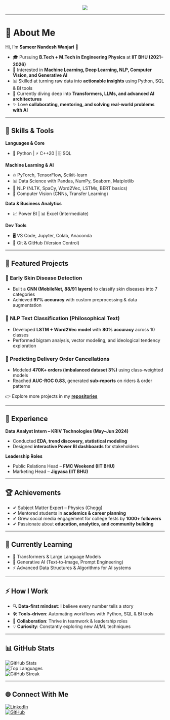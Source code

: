 <!-- Typing SVG Header -->
<p align="center">
  <img src="https://readme-typing-svg.herokuapp.com?font=Fira+Code&size=26&pause=1000&color=F70000&center=true&vCenter=true&width=650&lines=Hi+%F0%9F%91%8B+I'm+Sameer+Nandesh+Wanjari;AI+%7C+ML+%7C+DL+Enthusiast;NLP+%7C+Computer+Vision;Data+Analytics+%7C+Generative+AI;Always+learning+new+things!">
</p>

---

# 💫 About Me  
Hi, I’m **Sameer Nandesh Wanjari** 👋  

- 🎓 Pursuing **B.Tech + M.Tech in Engineering Physics** at **IIT BHU (2021–2026)**  
- 🤖 Interested in **Machine Learning, Deep Learning, NLP, Computer Vision, and Generative AI**  
- 📊 Skilled at turning raw data into **actionable insights** using Python, SQL & BI tools  
- 🌱 Currently diving deep into **Transformers, LLMs, and advanced AI architectures**  
- ✨ Love **collaborating, mentoring, and solving real-world problems with AI**  

---

## 🚀 Skills & Tools  

**Languages & Core**  
- 🐍 Python | ⚡ C++20 | 🗄️ SQL  

**Machine Learning & AI**  
- 🔥 PyTorch, TensorFlow, Scikit-learn  
- 📊 Data Science with Pandas, NumPy, Seaborn, Matplotlib  
- 🧠 NLP (NLTK, SpaCy, Word2Vec, LSTMs, BERT basics)  
- 🎨 Computer Vision (CNNs, Transfer Learning)  

**Data & Business Analytics**  
- 📈 Power BI | 📊 Excel (Intermediate)  

**Dev Tools**  
- 🖥️ VS Code, Jupyter, Colab, Anaconda  
- 🔧 Git & GitHub (Version Control)  

---

## 📌 Featured Projects  

### 🧬 Early Skin Disease Detection  
- Built a **CNN (MobileNet, 88/91 layers)** to classify skin diseases into 7 categories  
- Achieved **97% accuracy** with custom preprocessing & data augmentation  

### 📖 NLP Text Classification (Philosophical Text)  
- Developed **LSTM + Word2Vec model** with **80% accuracy** across 10 classes  
- Performed bigram analysis, vector modeling, and ideological tendency exploration  

### 🚚 Predicting Delivery Order Cancellations  
- Modeled **470K+ orders (imbalanced dataset 3%)** using class-weighted models  
- Reached **AUC-ROC 0.83**, generated **sub-reports** on riders & order patterns  

👉 Explore more projects in my [**repositories**](https://github.com/sameerwork826)  

---

## 💼 Experience  

**Data Analyst Intern – KRIV Technologies (May–Jun 2024)**  
- Conducted **EDA, trend discovery, statistical modeling**  
- Designed **interactive Power BI dashboards** for stakeholders  

**Leadership Roles**  
- Public Relations Head – **FMC Weekend (IIT BHU)**  
- Marketing Head – **Jigyasa (IIT BHU)**  

---

## 🏆 Achievements  

- ✔ Subject Matter Expert – Physics (Chegg)  
- ✔ Mentored students in **academics & career planning**  
- ✔ Grew social media engagement for college fests by **1000+ followers**  
- ✔ Passionate about **education, analytics, and community building**  

---

## 🌱 Currently Learning  
- 🧩 Transformers & Large Language Models  
- 🎨 Generative AI (Text-to-Image, Prompt Engineering)  
- ⚡ Advanced Data Structures & Algorithms for AI systems  

---

## ⚡ How I Work  
- 🔍 **Data-first mindset**: I believe every number tells a story  
- 🛠️ **Tools-driven**: Automating workflows with Python, SQL & BI tools  
- 🤝 **Collaboration**: Thrive in teamwork & leadership roles  
- 💡 **Curiosity**: Constantly exploring new AI/ML techniques  

---

## 📊 GitHub Stats  

![GitHub Stats](https://github-readme-stats.vercel.app/api?username=sameerwork826&show_icons=true&theme=radical)  
![Top Languages](https://github-readme-stats.vercel.app/api/top-langs/?username=sameerwork826&layout=compact&theme=radical)  
![GitHub Streak](https://streak-stats.demolab.com?user=sameerwork826&theme=radical)  

---

## 🌐 Connect With Me  

[![LinkedIn](https://img.shields.io/badge/LinkedIn-blue?logo=linkedin&logoColor=white)](https://linkedin.com/in/sameerwanjari826)  
[![GitHub](https:)]()
